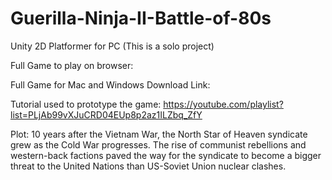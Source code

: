 # Guerilla-Ninja-II-Battle-of-80s
 Unity 2D Platformer for PC (This is a solo project)

Full Game to play on browser: 

Full Game for Mac and Windows Download Link: 

Tutorial used to prototype the game: https://youtube.com/playlist?list=PLjAb99vXJuCRD04EUp8p2az1ILZbq_ZfY

Plot: 10 years after the Vietnam War, the North Star of Heaven syndicate grew as the Cold War progresses. The rise of communist rebellions and western-back factions paved the way for the syndicate to become a bigger threat to the United Nations than US-Soviet Union nuclear clashes. 
